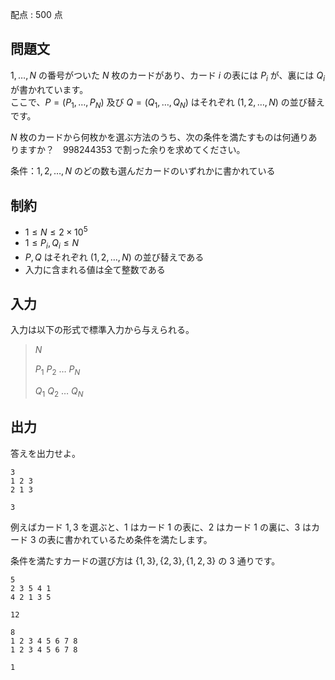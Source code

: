配点 : $500$ 点

## 問題文

$1,\ldots,N$ の番号がついた $N$ 枚のカードがあり、カード $i$ の表には $P_i$ が、裏には $Q_i$ が書かれています。<br>
ここで、$P=(P_1,\ldots,P_N)$ 及び $Q=(Q_1,\ldots,Q_N)$ はそれぞれ $(1, 2, \dots, N)$ の並び替えです。

$N$ 枚のカードから何枚かを選ぶ方法のうち、次の条件を満たすものは何通りありますか？　$998244353$ で割った余りを求めてください。

条件：$1,2,\ldots,N$ のどの数も選んだカードのいずれかに書かれている

## 制約

- $1 \leq N \leq 2\times 10^5$
- $1 \leq P_i,Q_i \leq N$
- $P,Q$ はそれぞれ $(1, 2, \dots, N)$ の並び替えである
- 入力に含まれる値は全て整数である

## 入力

入力は以下の形式で標準入力から与えられる。

> $N$
> 
> $P_1$ $P_2$ $\ldots$ $P_N$
> 
> $Q_1$ $Q_2$ $\ldots$ $Q_N$

## 出力

答えを出力せよ。  

```input1
3
1 2 3
2 1 3
```

```output1
3
```

例えばカード $1,3$ を選ぶと、$1$ はカード $1$ の表に、$2$ はカード $1$ の裏に、$3$ はカード $3$ の表に書かれているため条件を満たします。

条件を満たすカードの選び方は $\{1,3\},\{2,3\},\{1,2,3\}$ の $3$ 通りです。

```input2
5
2 3 5 4 1
4 2 1 3 5
```

```output2
12
```

```input3
8
1 2 3 4 5 6 7 8
1 2 3 4 5 6 7 8
```

```output3
1
```